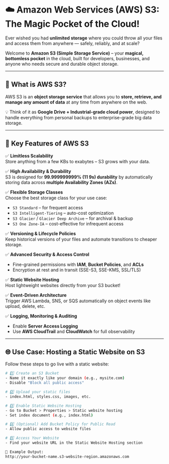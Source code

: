 # ☁️ Amazon Web Services (AWS) S3: The Magic Pocket of the Cloud!

Ever wished you had **unlimited storage** where you could throw all your files and access them from anywhere — safely, reliably, and at scale?

Welcome to **Amazon S3 (Simple Storage Service)** – your **magical, bottomless pocket** in the cloud, built for developers, businesses, and anyone who needs secure and durable object storage.

---

## 🔹 What is AWS S3?

AWS S3 is an **object storage service** that allows you to **store, retrieve, and manage any amount of data** at any time from anywhere on the web.

💡 Think of it as **Google Drive + Industrial-grade cloud power**, designed to handle everything from personal backups to enterprise-grade big data storage.

---

## 🔹 Key Features of AWS S3

✅ **Limitless Scalability**  
Store anything from a few KBs to exabytes – S3 grows with your data.

✅ **High Availability & Durability**  
S3 is designed for **99.999999999% (11 9s) durability** by automatically storing data across **multiple Availability Zones (AZs)**.

✅ **Flexible Storage Classes**  
Choose the best storage class for your use case:
- `S3 Standard` – for frequent access
- `S3 Intelligent-Tiering` – auto-cost optimization
- `S3 Glacier` / `Glacier Deep Archive` – for archival & backup
- `S3 One Zone-IA` – cost-effective for infrequent access

✅ **Versioning & Lifecycle Policies**  
Keep historical versions of your files and automate transitions to cheaper storage.

✅ **Advanced Security & Access Control**  
- Fine-grained permissions with **IAM**, **Bucket Policies**, and **ACLs**
- Encryption at rest and in transit (SSE-S3, SSE-KMS, SSL/TLS)

✅ **Static Website Hosting**  
Host lightweight websites directly from your S3 bucket!

✅ **Event-Driven Architecture**  
Trigger AWS Lambda, SNS, or SQS automatically on object events like upload, delete, etc.

✅ **Logging, Monitoring & Auditing**  
- Enable **Server Access Logging**
- Use **AWS CloudTrail** and **CloudWatch** for full observability

---
## 🌐 Use Case: Hosting a Static Website on S3

Follow these steps to go live with a static website:

```bash
# 1️⃣ Create an S3 Bucket
- Name it exactly like your domain (e.g., mysite.com)
- Disable "Block all public access"

# 2️⃣ Upload your static files
- index.html, styles.css, images, etc.

# 3️⃣ Enable Static Website Hosting
- Go to Bucket > Properties > Static website hosting
- Set index document (e.g., index.html)

# 4️⃣ (Optional) Add Bucket Policy for Public Read
- Allow public access to website files

# 5️⃣ Access Your Website
- Find your website URL in the Static Website Hosting section

📎 Example Output:
http://your-bucket-name.s3-website-region.amazonaws.com

